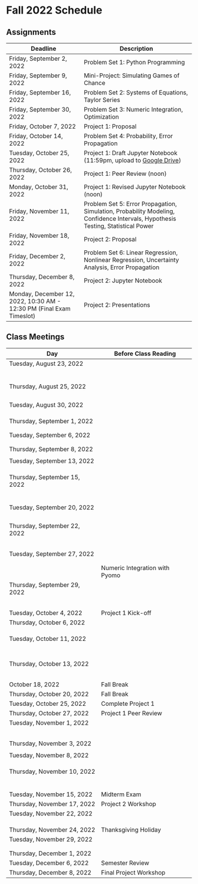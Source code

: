 # Fall 2022 Schedule

## Assignments

| Deadline     | Description |
| ----------- | ----------- |
| Friday, September 2, 2022 | Problem Set 1: Python Programming |
| Friday, September 9, 2022 | Mini-Project: Simulating Games of Chance |
| Friday, September 16, 2022 | Problem Set 2: Systems of Equations, Taylor Series |
| Friday, September 30, 2022 | Problem Set 3: Numeric Integration, Optimization |
| Friday, October 7, 2022 | Project 1: Proposal |
| Friday, October 14, 2022 | Problem Set 4: Probability, Error Propagation |
| Tuesday, October 25, 2022 | Project 1: Draft Jupyter Notebook (11:59pm, upload to [Google Drive](https://drive.google.com/drive/folders/1FqUhcjPBlGvZfySmWetv2b_QpS3SMAjD?usp=sharing)) |
| Thursday, October 26, 2022 | Project 1: Peer Review (noon) |
| Monday, October 31, 2022 | Project 1: Revised Jupyter Notebook (noon) |
| Friday, November 11, 2022 | Problem Set 5: Error Propagation, Simulation, Probability Modeling, Confidence Intervals, Hypothesis Testing, Statistical Power |
| Friday, November 18, 2022 | Project 2: Proposal |
| Friday, December 2, 2022 | Problem Set 6: Linear Regression, Nonlinear Regression, Uncertainty Analysis, Error Propagation |
| Thursday, December 8, 2022 | Project 2: Jupyter Notebook |
| Monday, December 12, 2022, 10:30 AM - 12:30 PM (Final Exam Timeslot) | Project 2: Presentations |

## Class Meetings

| Day     | Before Class Reading |
| ----------- | ----------- |
| Tuesday, August 23, 2022 | [](../01/Python-Primer.md) |
| | [](../01/Jupyter-Notebooks.ipynb) |
| | [](../01/Python-Basics-I-Variables-Strings-Bugs.ipynb) |
| | [](../01/Flow-control.ipynb) |
| | [](../01/Python-Basics-III-Lists-Dictionaries-Enumeration.ipynb) |
|  | [](../01/Functions-and-Scope.ipynb) |
| | [](../01/Recursion.ipynb) |
| Thursday, August 25, 2022 | [](../01/Pseudocode.ipynb) |
| | [](../01/Example-High-Low-Game.ipynb) |
| | [](../01/Modules-and-Files.ipynb) |
| | [](../01/NumPy.ipynb) |
| | [](../01/Matplotlib.ipynb) |
| Tuesday, August 30, 2022 | [](../01/Pandas.ipynb) |
| | [](../01/Functions-as-Arguments.ipynb) |
| | [](../01/Testing-and-Debugging.ipynb) |
| | [](../01/Publication-Quality-Figures.ipynb) |
| Thursday, September 1, 2022 | [](../04/linear_algebra.md) |
| | [](../04/Linear-Algebra-in-Numpy.ipynb) |
| | [](../04/Gauss-Elimination.ipynb) |
| Tuesday, September 6, 2022 | [](../04/Invertible-Matrix-Theorem-and-Gauss-Example.ipynb)
| | [](../04/LU-Decomposition.ipynb)
| | [](../04/Condition-Number.ipynb)
| Thursday, September 8, 2022 | [](../04/Modeling-Systems-of-Linear-Equations.ipynb) |
| | [](../04/Example-Atomic-Mass-Balances.ipynb) |
| Tuesday, September 13, 2022 | [](../05/algorithms.md) |
| | [](../05/Taylor-Series.ipynb) |
| | [](../05/Finite-Difference.ipynb) |
| | [](../05/Example-Heating-a-Metal-Slab.ipynb)
| Thursday, September 15, 2022 | [](../06/nonlinear_systems.md) |
| | [](../06/Modeling-Systems-of-Nonlinear-Equations.ipynb) |
| | [](../06/Newton-Raphson-Method-in-One-Dimension.ipynb) |
| | [](../06/More-Newton-Type-Methods.ipynb) |
| | [](../06/Convergence-Analysis-for-Newton-Raphson-Methods.ipynb) |
| | [](../06/Newton-Raphson-Methods-for-Systems-of-Equations.ipynb) |
| | [](../06/Newton-Methods-in-Scipy.ipynb) |
| Tuesday, September 20, 2022 | [](../07/integration.md) |
| | [](../07/Intro-and-Newton-Cotes.ipynb) |
| | [](../07/Gauss-Quadrature.ipynb) |
| | [](../07/Scipy-Library-Adaptive-Methods-for-Newton-Cotes-and-Gauss-Quadrature.ipynb) |
| | [](../07/Application-Inertial-Navigation-Systems.ipynb) |
| Thursday, September 22, 2022 | [](../07/Forward-and-Backward-Euler.ipynb) |
| | [](../07/Trapezoid-Rule.ipynb) |
| | [](../07/Stability-Analysis.ipynb) |
| | [](../07/Explicit-Runge-Kutta.ipynb) |
| | [](../07/Systems-of-Differential-Equations-and-Scipy.ipynb) |
| | [](../07/Example-Reaction-Rates.ipynb) |
| Tuesday, September 27, 2022 | [](../08/optimization.md) |
| | [](../08/Pyomo-Basics.ipynb) |
| | [](../08/Flash-Calculations-in-Pyomo.ipynb) |
| | Numeric Integration with Pyomo |
| Thursday, September 29, 2022 | [](../09/stats.md) |
| | [](../09/Sampling.ipynb) |
| | [](../09/Summary-Statistics.ipynb) |
| | [](../09/Visualizing-Data.ipynb) |
| | [](../10/probability.md) |
| | [](../10/Probability-Basics.ipynb) |
| Tuesday, October 4, 2022 | Project 1 Kick-off | 
| Thursday, October 6, 2022 | [](../10/Random-Variables.ipynb) |
| | [](../10/Jointly-Distributed-Random-Variables.ipynb) |
| | [](../10/Jointly-Continuous-Random-Variables.ipynb) |
| | [](../10/Practice-Problems.ipynb) |
| Tuesday, October 11, 2022 | [](../11/distributions.md) |
| | [](../11/Bernoulli-Probability-Distribution.ipynb) |
| | [](../11/Binomial-Probability-Distribtuion.ipynb) |
| | [](../11/Poisson-Probability-Distribution.ipynb) |
| | [](../11/Normal-Probability-Distribution.ipynb) |
| | [](../11/Common-Probability-Distributions-Summary.md) |
| | [](../12/uncertainty.md) |
| | [](../12/Measurement-Error.ipynb) |
| Thursday, October 13, 2022 | [](../12/Error-Propagation.ipynb) |
| | [](../12/Measuring-Flowrate-Example.ipynb) |
| | [](../12/Car-and-Incline-Example.ipynb) |
| | [](../12/Simulation.ipynb) |
| | [](../12/Monte-Carlo-Error-Propogation.ipynb) |
| | [](../12/Practice-Problems.ipynb) |
| October 18, 2022 | Fall Break |
| Thursday, October 20, 2022 | Fall Break |
| Tuesday, October 25, 2022 | Complete Project 1 |
| Thursday, October 27, 2022 | Project 1 Peer Review |
| Tuesday, November 1, 2022 | [](../13/inference.md) |
| | [](../13/Central-Limit-Theorem.ipynb) |
| | [](../13/Standard-Normal-Distribution.ipynb) |
| | [](../13/Confidence-Intervals.ipynb) |
| | [](../13/Students-t-Distribution.ipynb) |
| | [](../13/Hypothesis-Testing-Basics.ipynb) |
| Thursday, November 3, 2022 | [](../13/Flavors-of-Hypothesis-Testing.ipynb) |
| | [](../13/Type-I-and-Type-II-Errors.ipynb)
| Tuesday, November 8, 2022 | [](../13/Statistical-Power-Basics.ipynb) |
| | [](../13/Statistical-Power-in-Python.ipynb) |
| | [](../13/Statistical-Power-Practice-Problems.ipynb) |
| | [](../13/Bootstrap-Confidence-Intervals.ipynb) |
| Thursday, November 10, 2022 | [](../14/regression.md) |
| | [](../14/Ordinary-Least-Squares-Linear-Regression.ipynb) |
| | [](../14/Residual-Analysis.ipynb) |
| | [](../14/Regression-Assumption-Examples.ipynb) |
| | [](../14/Uncertainty-Analysis-and-Statistical-Inference.ipynb) |
| | [](../14/Multivariate-Linear-Regression.ipynb) |
| | [](../14/Linear-Regression-Practice-Problems.ipynb) |
| Tuesday, November 15, 2022 | Midterm Exam |
| Thursday, November 17, 2022 | Project 2 Workshop |
| Tuesday, November 22, 2022 | [](../15/advanced_regression.md) |
| | [](../15/Transformations-and-Linear-Regression.ipynb) |
| | [](../15/Weighted-Regression.ipynb) |
| | [](../15/Nonlinear-Regression.ipynb) |
| Thursday, November 24, 2022 | Thanksgiving Holiday |
| Tuesday, November 29, 2022 | [](../15/Nonlinear-Regression-Practice-Problem.ipynb) |
| | [](../15/Monte-Carlo-Uncertainty-Analysis-for-Nonlinear-Regression.ipynb ) |
| | [](../15/Nonlinear-Case-Study-Adsorptive-Membranes.ipynb )|
| Thursday, December 1, 2022 | [](../16/design_of_experiments.md) |
| Tuesday, December 6, 2022 | Semester Review |
| Thursday, December 8, 2022 | Final Project Workshop |